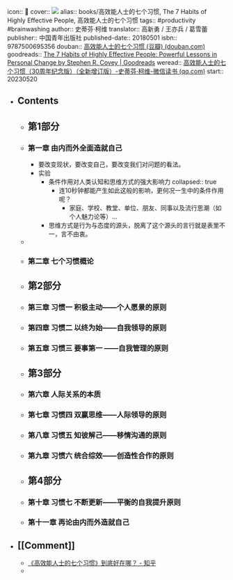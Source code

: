 icon:: 📖
cover:: ![](https://wfqqreader-1252317822.image.myqcloud.com/cover/600/33810600/t6_33810600.jpg)
alias:: books/高效能人士的七个习惯, The 7 Habits of Highly Effective People, 高效能人士的七个习惯
tags:: #productivity #brainwashing
author:: 史蒂芬·柯维
translator:: 高新勇 / 王亦兵 / 葛雪蕾
publisher:: 中国青年出版社
published-date:: 20180501
isbn:: 9787500695356
douban:: [高效能人士的七个习惯 (豆瓣) (douban.com)](https://book.douban.com/subject/5325618/)
goodreads:: [The 7 Habits of Highly Effective People: Powerful Lessons in Personal Change by Stephen R. Covey | Goodreads](https://www.goodreads.com/en/book/show/36072)
weread:: [高效能人士的七个习惯（30周年纪念版）（全新增订版）-史蒂芬·柯维-微信读书 (qq.com)](https://weread.qq.com/web/bookDetail/56d325907203e8a856def7f)
start:: 20230520

- ## Contents
  - ## 第1部分
  - ### 第一章 由内而外全面造就自己
    - 要改变现状，要改变自己，要改变我们对问题的看法。
    - 实验
      - 条件作用对人类认知和思维方式的强大影响力
        collapsed:: true
        - 连10秒钟都能产生如此这般的影响，更何况一生中的条件作用呢？
          - 家庭、学校、教堂、单位、朋友、同事以及流行思潮（如个人魅力论等）...
      - 思维方式是行为与态度的源头，脱离了这个源头的言行就是表里不一，言不由衷。
  -
  - ### 第二章 七个习惯概论
  - ## 第2部分
  - ### 第三章 习惯一 积极主动——个人愿景的原则
  - ### 第四章 习惯二 以终为始——自我领导的原则
  - ### 第五章 习惯三 要事第一 ——自我管理的原则
  - ## 第3部分
  - ### 第六章 人际关系的本质
  - ### 第七章 习惯四 双赢思维——人际领导的原则
  - ### 第八章 习惯五 知彼解己——移情沟通的原则
  - ### 第九章 习惯六 统合综效——创造性合作的原则
  - ## 第4部分
  - ### 第十章 习惯七 不断更新——平衡的自我提升原则
  - ### 第十一章 再论由内而外造就自己
- ## [[Comment]]
  - [《高效能人士的七个习惯》到底好在哪？ - 知乎](https://www.zhihu.com/question/23448090/answer/2786387025)
  -